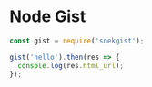 # Node Gist

```js
const gist = require('snekgist');

gist('hello').then(res => {
  console.log(res.html_url);
});
```
